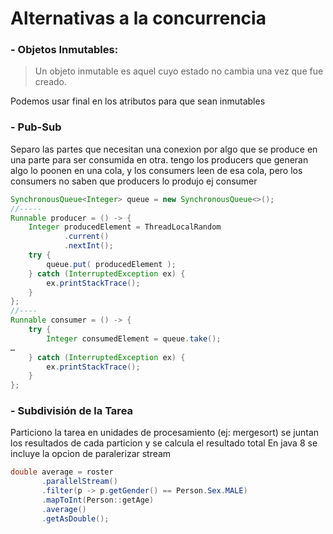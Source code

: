 # Alternativas a la concurrencia

### - Objetos Inmutables:
> Un objeto inmutable es aquel cuyo estado no cambia una
vez que fue creado.

Podemos usar final en los atributos para que sean inmutables
 
### - Pub-Sub
Separo las partes que necesitan una conexion por algo que se produce en una parte para ser consumida en otra. tengo los producers que generan algo lo poonen en una cola, y los consumers leen de esa cola, pero los consumers no saben que producers lo produjo
ej consumer 
```java
SynchronousQueue<Integer> queue = new SynchronousQueue<>();
//-----
Runnable producer = () -> {
    Integer producedElement = ThreadLocalRandom
            .current()
            .nextInt();
    try {
        queue.put( producedElement );
    } catch (InterruptedException ex) {
        ex.printStackTrace();
    }
};
//----
Runnable consumer = () -> {
    try {
        Integer consumedElement = queue.take();
…
    } catch (InterruptedException ex) {
        ex.printStackTrace();
    }
};
```

### - Subdivisión de la Tarea
 Particiono la tarea en unidades de procesamiento (ej: mergesort)
 se juntan los resultados de cada particion y se calcula el resultado total
 En java 8 se incluye la opcion de paralerizar stream
 ```java
 double average = roster
        .parallelStream()
        .filter(p -> p.getGender() == Person.Sex.MALE)
        .mapToInt(Person::getAge)
        .average()
        .getAsDouble();
 ```

